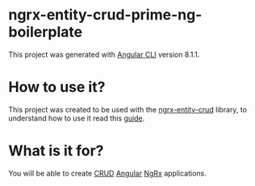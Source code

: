 # ngrx-entity-crud-prime-ng-boilerplate
This project was generated with [Angular CLI](https://github.com/angular/angular-cli) version 8.1.1.

# How to use it?
This project was created to be used with the [ngrx-entity-crud](https://www.npmjs.com/package/ngrx-entity-crud) library, to understand how to use it read this [guide](https://www.npmjs.com/package/ngrx-entity-crud).

# What is it for?
You will be able to create [CRUD](https://en.wikipedia.org/wiki/Create,_read,_update_and_delete) [Angular](https://angular.io/) [NgRx](https://ngrx.io/) applications.

